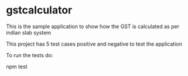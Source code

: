 # gstcalculator
This is the sample application to show how the GST is calculated as per indian slab system

This project has 5 test cases positive and negative to test the application

To run the tests do:

npm test
